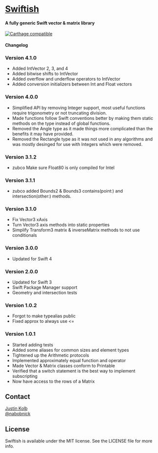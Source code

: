 # [Swiftish](https://github.com/jkolb/Swiftish)

#### A fully generic Swift vector & matrix library
[![Carthage compatible](https://img.shields.io/badge/Carthage-compatible-4BC51D.svg?style=flat)](https://github.com/Carthage/Carthage)
#### Changelog

### Version 4.1.0
* Added IntVector 2, 3, and 4
* Added bitwise shifts to IntVector
* Added overflow and underflow operators to IntVector
* Added conversion initializers between Int and Float vectors

### Version 4.0.0
* Simplified API by removing Integer support, most useful functions require trigonometry or not truncating division.
* Made functions follow Swift conventions better by making them static methods on the type instead of global functions.
* Removed the Angle type as it made things more complicated than the benefits it may have provided.
* Removed the Rectangle type as it was not used in any algorithms and was mostly desinged for use with Integers which were removed.

### Version 3.1.2
* zubco Make sure Float80 is only compiled for Intel

### Version 3.1.1
* zubco added Bounds2 & Bounds3 contains(point:) and intersection(other:) methods.

### Version 3.1.0
* Fix Vector3 xAxis
* Turn Vector3 axis methods into static properties
* Simplify Transform3 matrix & inverseMatrix methods to not use conditionals

### Version 3.0.0
* Updated for Swift 4

### Version 2.0.0
* Updated for Swift 3
* Swift Package Manager support
* Geometry and intersection tests

### Version 1.0.2
* Forgot to make typealias public
* Fixed approx to always use <=

### Version 1.0.1
* Started adding tests
* Added some aliases for common sizes and element types
* Tightened up the Arithmetic protocols
* Implemented approximately equal function and operator
* Made Vector & Matrix classes conform to Printable
* Verified that a switch statement is the best way to implement subscripting
* Now have access to the rows of a Matrix

## Contact

[Justin Kolb](mailto:justin.kolb@franticapparatus.net)  
[@nabobnick](https://twitter.com/nabobnick)

## License

Swiftish is available under the MIT license. See the LICENSE file for more info.
